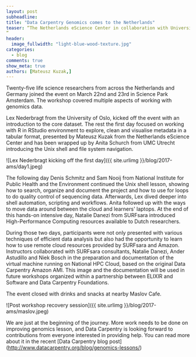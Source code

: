 ```yaml
---
layout: post
subheadline:
title: "Data Carpentry Genomics comes to the Netherlands"
teaser: “The Netherlands eScience Center in collaboration with University Medical Center Utrecht, SURFsara and DTL/ELIXIR-NL organized one of the first Data Carpentry Genomics workshops in Europe.
” 
header:
  image_fullwidth: "light-blue-wood-texture.jpg"
categories:
  - blog
comments: true
show_meta: true
authors: [Mateusz Kuzak,]
---
```


Twenty-five life science researchers from across the Netherlands
and Germany joined the event on March 22nd and 23rd in Science Park
Amsterdam. The workshop covered multiple aspects of working with
genomics data.

Lex Nederbragt from the University of Oslo, kicked off the event
with an introduction to the core dataset. The rest the first day
focused on working with R in RStudio environment to explore, clean
and visualise metadata in a tabular format, presented by Mateusz Kuzak
from the Netherlands eScience Center and has been wrapped up by Anita
Schurch from UMC Utrecht introducing the Unix shell and file system
navigation.

![Lex Nederbragt kicking off the first day]({{ site.urlimg }}/blog/2017-ams/day1.jpeg)

The following day Denis Schmitz and Sam Nooij from National Institute
for Public Health and the Environment continued the Unix shell lesson,
showing how to search, organize and document the project and how to
use for loops to do quality control of sequencing data.  Afterwards,
Lex dived deeper into shell automation, scripting and workflows.
Anita followed up with the ways to move data around between the cloud
and learners' laptops. At the end of this hands-on intensive day,
Natalie Danezi from SURFsara introduced High-Performance Computing
resources available to Dutch researchers.

During those two days, participants were not only presented with
various techniques of efficient data analysis but also had the
opportunity to learn how to use remote cloud resources provided by
SURFsara and Amazon. Instructors collaborated with SURFsara
consultants, Natalie Danezi, Ander Astudillo and Niek Bosch in the
preparation and documentation of the virtual machine running on
National HPC Cloud, based on the original Data Carpentry Amazon AMI.
This image and the documentation will be used in future workshops
organized within a partnership between ELIXIR and Software and Data
Carpentry Foundations.

The event closed with drinks and snacks at nearby Maslov Cafe.

![Post workshop recovery session]({{ site.urlimg }}/blog/2017-ams/maslov.jpeg)

We are just at the beginning of the journey. More work needs to be
done on improving genomics lesson, and Data Carpentry is looking
forward to contributions from everyone interested in providing help.
You can read more about it in the recent [Data Carpentry blog post]
(http://www.datacarpentry.org/blog/genomics-lessons/)
